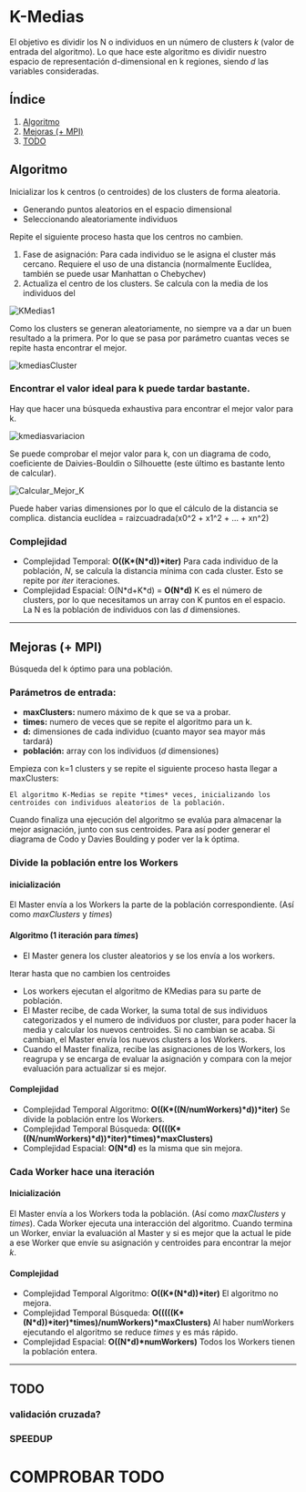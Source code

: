 # K-Medias

El objetivo es dividir los N o individuos en un número de clusters *k* (valor de entrada del algoritmo). Lo que hace este algoritmo es dividir nuestro espacio de representación d-dimensional en k regiones, siendo *d* las variables consideradas.

## Índice


1. [Algoritmo](#algoritmo)
2. [Mejoras (+ MPI)](Mejoras-(+-MPI))
3. [TODO](todo)

## Algoritmo

Inicializar los k centros (o centroides) de los clusters de forma aleatoria. 
- Generando puntos aleatorios en el espacio dimensional
- Seleccionando aleatoriamente individuos 

Repite el siguiente proceso hasta que los centros no cambien. 
1. Fase de asignación: Para cada individuo se le asigna el cluster más cercano. Requiere el uso de una distancia (normalmente Euclídea, también se puede usar Manhattan o Chebychev) 
2. Actualiza el centro de los clusters. Se calcula con la media de los individuos del

![KMedias1](https://github.com/Danipiza/TFG/assets/98972125/be767a2f-d925-4727-a94e-c7b841b8e2e3)



Como los clusters se generan aleatoriamente, no siempre va a dar un buen resultado a la primera. Por lo que se pasa por parámetro cuantas veces se repite hasta encontrar el mejor.

![kmediasCluster](https://github.com/Danipiza/TFG/assets/98972125/c9bc36f6-d27c-4a1c-a7c9-2bbe0bbfd13a)


### Encontrar el valor ideal para k puede tardar bastante.
Hay que hacer una búsqueda exhaustiva para encontrar el mejor valor para k.

![kmediasvariacion](https://github.com/Danipiza/TFG/assets/98972125/4a545b9b-b533-45e8-9be0-bae6007a7930)

Se puede comprobar el mejor valor para k, con un diagrama de codo, coeficiente de Daivies-Bouldin o Silhouette (este último es bastante lento de calcular).

![Calcular_Mejor_K](https://github.com/Danipiza/TFG/assets/98972125/00ffc48f-8498-4e10-8567-d5d9cdf81541)


Puede haber varias dimensiones por lo que el cálculo de la distancia se complica. distancia euclídea = raizcuadrada(x0^2 + x1^2 + ... + xn^2)



### Complejidad
- Complejidad Temporal: **O((K\*(N\*d))\*iter)** Para cada individuo de la población, *N*, se calcula la distancia mínima con cada cluster. Esto se repite por *iter* iteraciones.
- Complejidad Espacial: O(N\*d+K\*d) = **O(N\*d)** K es el número de clusters, por lo que necesitamos un array con K puntos en el espacio. La N es la población de individuos con las *d* dimensiones.


---



## Mejoras (+ MPI)

Búsqueda del k óptimo para una población.
### Parámetros de entrada:
- **maxClusters:** numero máximo de k que se va a probar.
- **times:** numero de veces que se repite el algoritmo para un k.
- **d:** dimensiones de cada individuo (cuanto mayor sea mayor más tardará)
- **población:** array con los individuos (*d* dimensiones)

Empieza con k=1 clusters y se repite el siguiente proceso hasta llegar a maxClusters:

```El algoritmo K-Medias se repite *times* veces, inicializando los centroides con individuos aleatorios de la población.```

Cuando finaliza una ejecución del algoritmo se evalúa para almacenar la mejor asignación, junto con sus centroides. Para así poder generar el diagrama de Codo y Davies Boulding y poder ver la k óptima.


### Divide la población entre los Workers 

#### inicialización
El Master envía a los Workers la parte de la población correspondiente. (Así como *maxClusters* y *times*)

#### Algoritmo (1 iteración para *times*)
- El Master genera los cluster aleatorios y se los envía a los workers.

Iterar hasta que no cambien los centroides
- Los workers ejecutan el algoritmo de KMedias para su parte de población.
- El Master recibe, de cada Worker, la suma total de sus individuos categorizados y el numero de individuos por cluster, para poder hacer la media y calcular los nuevos centroides. Si no cambian se acaba. Si cambian, el Master envía los nuevos clusters a los Workers.
- Cuando el Master finaliza, recibe las asignaciones de los Workers, los reagrupa y se encarga de evaluar la asignación y compara con la mejor evaluación para actualizar si es mejor.



#### Complejidad
- Complejidad Temporal Algoritmo: **O((K\*((N/numWorkers)\*d))\*iter)** Se divide la población entre los Workers.
- Complejidad Temporal Búsqueda: **O((((K\*((N/numWorkers)\*d))\*iter)\*times)\*maxClusters)** 
- Complejidad Espacial: **O(N\*d)** es la misma que sin mejora.


### Cada Worker hace una iteración

#### Inicialización
El Master envía a los Workers toda la población. (Así como *maxClusters* y *times*). Cada Worker ejecuta una interacción del algoritmo. Cuando termina un Worker, enviar la evaluación al Master y si es mejor que la actual le pide a ese Worker que envíe su asignación y centroides para encontrar la mejor *k*.


#### Complejidad 
- Complejidad Temporal Algoritmo: **O((K\*(N\*d))\*iter)** El algoritmo no mejora.
- Complejidad Temporal Búsqueda: **O(((((K\*(N\*d))\*iter)\*times)/numWorkers)\*maxClusters)** Al haber numWorkers ejecutando el algoritmo se reduce *times* y es más rápido.
- Complejidad Espacial: **O((N\*d)\*numWorkers)** Todos los Workers tienen la población entera.


---


## TODO



### validación cruzada?


### SPEEDUP

# COMPROBAR TODO